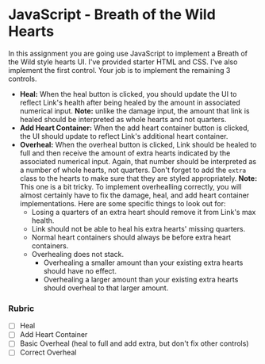 # JavaScript - Breath of the Wild Hearts

In this assignment you are going use JavaScript to implement a Breath of the Wild style hearts UI. I've provided starter HTML and CSS. I've also implement the first control. Your job is to implement the remaining 3 controls.

- **Heal:** When the heal button is clicked, you should update the UI to reflect Link's health after being healed by the amount in associated numerical input. **Note:** unlike the damage input, the amount that link is healed should be interpreted as whole hearts and not quarters.
- **Add Heart Container:** When the add heart container button is clicked, the UI should update to reflect Link's additional heart container.
- **Overheal:** When the overheal button is clicked, Link should be healed to full and then receive the amount of extra hearts indicated by the associated numerical input. Again, that number should be interpreted as a number of whole hearts, not quarters. Don't forget to add the `extra` class to the hearts to make sure that they are styled appropriately. **Note:** This one is a bit tricky. To implement overhealling correctly, you will almost certainly have to fix the damage, heal, and add heart container implementations. Here are some specific things to look out for:
  - Losing a quarters of an extra heart should remove it from Link's max health.
  - Link should not be able to heal his extra hearts' missing quarters.
  - Normal heart containers should always be before extra heart containers.
  - Overhealing does not stack.
    - Overhealing a smaller amount than your existing extra hearts should have no effect.
    - Overhealing a larger amount than your existing extra hearts should overheal to that larger amount.

### Rubric

- [ ] Heal
- [ ] Add Heart Container
- [ ] Basic Overheal (heal to full and add extra, but don't fix other controls)
- [ ] Correct Overheal
